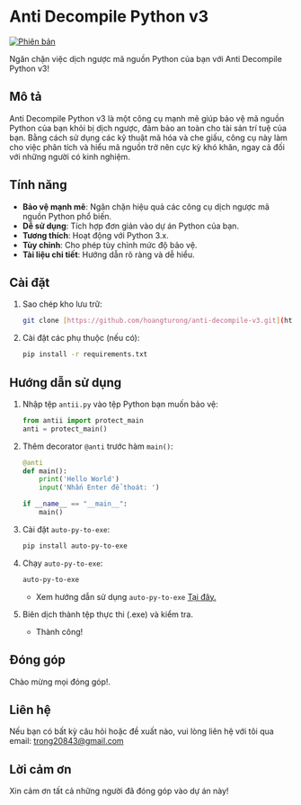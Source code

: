 # Anti Decompile Python v3

[![Phiên bản](https://img.shields.io/badge/Phiên%20bản-v3.0-blue.svg)](https://github.com/hoangturong/anti-decompile-v3/releases/tag/v3.0)

Ngăn chặn việc dịch ngược mã nguồn Python của bạn với Anti Decompile Python v3!

## Mô tả

Anti Decompile Python v3 là một công cụ mạnh mẽ giúp bảo vệ mã nguồn Python của bạn khỏi bị dịch ngược, đảm bảo an toàn cho tài sản trí tuệ của bạn. Bằng cách sử dụng các kỹ thuật mã hóa và che giấu, công cụ này làm cho việc phân tích và hiểu mã nguồn trở nên cực kỳ khó khăn, ngay cả đối với những người có kinh nghiệm.

## Tính năng

* **Bảo vệ mạnh mẽ**: Ngăn chặn hiệu quả các công cụ dịch ngược mã nguồn Python phổ biến.
* **Dễ sử dụng**: Tích hợp đơn giản vào dự án Python của bạn.
* **Tương thích**: Hoạt động với Python 3.x.
* **Tùy chỉnh**: Cho phép tùy chỉnh mức độ bảo vệ.
* **Tài liệu chi tiết**: Hướng dẫn rõ ràng và dễ hiểu.

## Cài đặt

1.  Sao chép kho lưu trữ:

    ```bash
    git clone [https://github.com/hoangturong/anti-decompile-v3.git](https://github.com/hoangturong/anti-decompile-v3.git)
    ```

2.  Cài đặt các phụ thuộc (nếu có):

    ```bash
    pip install -r requirements.txt
    ```

## Hướng dẫn sử dụng

1.  Nhập tệp `antii.py` vào tệp Python bạn muốn bảo vệ:

    ```python
    from antii import protect_main
    anti = protect_main()
    ```

2.  Thêm decorator `@anti` trước hàm `main()`:

    ```python
    @anti
    def main():
        print('Hello World')
        input('Nhấn Enter để thoát: ')

    if __name__ == "__main__":
        main()
    ```

3.  Cài đặt `auto-py-to-exe`:

    ```bash
    pip install auto-py-to-exe
    ```

4.  Chạy `auto-py-to-exe`:

    ```bash
    auto-py-to-exe
    ```

    * Xem hướng dẫn sử dụng `auto-py-to-exe` [Tại đây.](https://pypi.org/project/auto-py-to-exe/)

5.  Biên dịch thành tệp thực thi (.exe) và kiểm tra.

    * Thành công!

## Đóng góp

Chào mừng mọi đóng góp!.

## Liên hệ

Nếu bạn có bất kỳ câu hỏi hoặc đề xuất nào, vui lòng liên hệ với tôi qua email: [trong20843@gmail.com](mailto:trong20843@gmail.com)

## Lời cảm ơn

Xin cảm ơn tất cả những người đã đóng góp vào dự án này!

